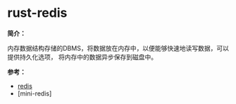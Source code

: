 # rust-redis

**简介：** 

内存数据结构存储的DBMS，将数据放在内存中，以便能够快速地读写数据，可以提供持久化选项，
将内存中的数据异步保存到磁盘中。

**参考：** 

- [redis]() 
- [mini-redis]
